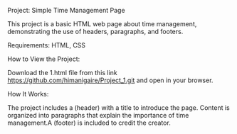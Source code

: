 Project: Simple Time Management Page

This project is a basic HTML web page about time management, demonstrating the use of headers, paragraphs, and footers.

Requirements:
HTML, 
CSS

How to View the Project:

Download the 1.html file from this link https://github.com/himanigaire/Project_1.git and open in your browser.

How It Works:

The project includes a (header) with a title to introduce the page. Content is organized into paragraphs that explain the importance of time management.A (footer) is included to credit the creator.



